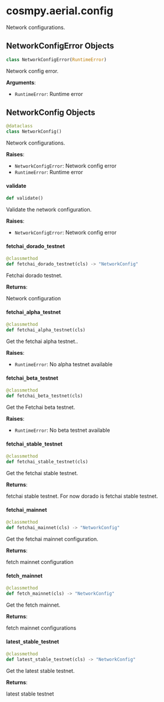<a id="cosmpy.aerial.config"></a>

# cosmpy.aerial.config

Network configurations.

<a id="cosmpy.aerial.config.NetworkConfigError"></a>

## NetworkConfigError Objects

```python
class NetworkConfigError(RuntimeError)
```

Network config error.

**Arguments**:

- `RuntimeError`: Runtime error

<a id="cosmpy.aerial.config.NetworkConfig"></a>

## NetworkConfig Objects

```python
@dataclass
class NetworkConfig()
```

Network configurations.

**Raises**:

- `NetworkConfigError`: Network config error
- `RuntimeError`: Runtime error

<a id="cosmpy.aerial.config.NetworkConfig.validate"></a>

#### validate

```python
def validate()
```

Validate the network configuration.

**Raises**:

- `NetworkConfigError`: Network config error

<a id="cosmpy.aerial.config.NetworkConfig.fetchai_dorado_testnet"></a>

#### fetchai`_`dorado`_`testnet

```python
@classmethod
def fetchai_dorado_testnet(cls) -> "NetworkConfig"
```

Fetchai dorado testnet.

**Returns**:

Network configuration

<a id="cosmpy.aerial.config.NetworkConfig.fetchai_alpha_testnet"></a>

#### fetchai`_`alpha`_`testnet

```python
@classmethod
def fetchai_alpha_testnet(cls)
```

Get the fetchai alpha testnet..

**Raises**:

- `RuntimeError`: No alpha testnet available

<a id="cosmpy.aerial.config.NetworkConfig.fetchai_beta_testnet"></a>

#### fetchai`_`beta`_`testnet

```python
@classmethod
def fetchai_beta_testnet(cls)
```

Get the Fetchai beta testnet.

**Raises**:

- `RuntimeError`: No beta testnet available

<a id="cosmpy.aerial.config.NetworkConfig.fetchai_stable_testnet"></a>

#### fetchai`_`stable`_`testnet

```python
@classmethod
def fetchai_stable_testnet(cls)
```

Get the fetchai stable testnet.

**Returns**:

fetchai stable testnet. For now dorado is fetchai stable testnet.

<a id="cosmpy.aerial.config.NetworkConfig.fetchai_mainnet"></a>

#### fetchai`_`mainnet

```python
@classmethod
def fetchai_mainnet(cls) -> "NetworkConfig"
```

Get the fetchai mainnet configuration.

**Returns**:

fetch mainnet configuration

<a id="cosmpy.aerial.config.NetworkConfig.fetch_mainnet"></a>

#### fetch`_`mainnet

```python
@classmethod
def fetch_mainnet(cls) -> "NetworkConfig"
```

Get the fetch mainnet.

**Returns**:

fetch mainnet configurations

<a id="cosmpy.aerial.config.NetworkConfig.latest_stable_testnet"></a>

#### latest`_`stable`_`testnet

```python
@classmethod
def latest_stable_testnet(cls) -> "NetworkConfig"
```

Get the latest stable testnet.

**Returns**:

latest stable testnet

